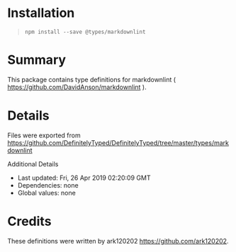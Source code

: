 # Installation
> `npm install --save @types/markdownlint`

# Summary
This package contains type definitions for markdownlint ( https://github.com/DavidAnson/markdownlint ).

# Details
Files were exported from https://github.com/DefinitelyTyped/DefinitelyTyped/tree/master/types/markdownlint

Additional Details
 * Last updated: Fri, 26 Apr 2019 02:20:09 GMT
 * Dependencies: none
 * Global values: none

# Credits
These definitions were written by ark120202 <https://github.com/ark120202>.
